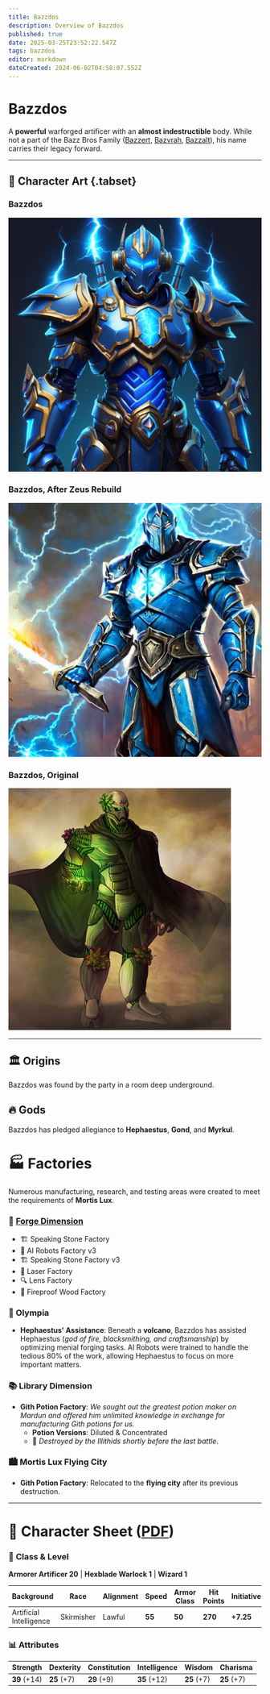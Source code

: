 ```yaml
---
title: Bazzdos
description: Overview of Bazzdos
published: true
date: 2025-03-25T23:52:22.547Z
tags: bazzdos
editor: markdown
dateCreated: 2024-06-02T04:58:07.552Z
---
```


# Bazzdos

A **powerful** warforged artificer with an **almost indestructible** body. While not a part of the Bazz Bros Family ([Bazzert](/characters/Bazzert), [Bazvrah](/characters/Bazvrah), [Bazzalt](/characters/Bazzalt)), his name carries their legacy forward.

---

## 📜 Character Art {.tabset}
### Bazzdos
![spoops_icon.png](/characters/bazzert/img3.png)

### Bazzdos, After Zeus Rebuild
![Zeus Rebuilt Bazzdos](/characters/bazzert/img2.png)

### Bazzdos, Original
![Founder Bazzdos](/characters/bazzert/img1.png)

---

## 🏛️ Origins
Bazzdos was found by the party in a room deep underground.

## 🔥 Gods
Bazzdos has pledged allegiance to **Hephaestus**, **Gond**, and **Myrkul**.

# 🏭 Factories

Numerous manufacturing, research, and testing areas were created to meet the requirements of **Mortis Lux**.

### 🌌 [Forge Dimension](/locations/Forge-Dimension)
- 🏗️ Speaking Stone Factory
- 🤖 AI Robots Factory v3
- 🏗️ Speaking Stone Factory v3
- 🔫 Laser Factory
- 🔍 Lens Factory
- 🌲 Fireproof Wood Factory

### 🌋 Olympia 
- **Hephaestus' Assistance**: Beneath a **volcano**, Bazzdos has assisted Hephaestus (*god of fire, blacksmithing, and craftsmanship*) by optimizing menial forging tasks. AI Robots were trained to handle the tedious 80% of the work, allowing Hephaestus to focus on more important matters.

### 📚 Library Dimension
- **Gith Potion Factory**: *We sought out the greatest potion maker on Mardun and offered him unlimited knowledge in exchange for manufacturing Gith potions for us.*  
  - **Potion Versions**: Diluted & Concentrated  
  - 🛑 *Destroyed by the Illithids shortly before the last battle.*

### 🏙️ Mortis Lux Flying City
- **Gith Potion Factory**: Relocated to the **flying city** after its previous destruction.

---

# 📜 Character Sheet ([PDF](/characters/bazzert/bazzdos___roll20_characters.pdf))

### 🏹 **Class & Level**
**Armorer Artificer 20** | **Hexblade Warlock 1** | **Wizard 1**

| **Background** | **Race** | **Alignment** | **Speed** | **Armor Class** | **Hit Points** | **Initiative** |
| --- | --- | --- | --- | --- | --- | --- |
| Artificial Intelligence | Skirmisher | Lawful | **55** | **50** | **270** | **+7.25** |

### 📊 **Attributes**
| **Strength** | **Dexterity** | **Constitution** | **Intelligence** | **Wisdom** | **Charisma** |
| --- | --- | --- | --- | --- | --- |
| **39** (+14) | **25** (+7) | **29** (+9) | **35** (+12) | **25** (+7) | **25** (+7) |
